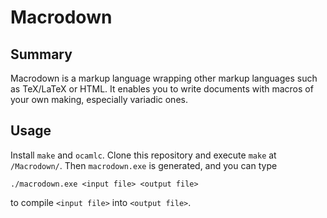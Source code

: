 # Macrodown

## Summary

Macrodown is a markup language wrapping other markup languages such as TeX/LaTeX or HTML.
It enables you to write documents with macros of your own making,
especially variadic ones.

## Usage

Install `make` and `ocamlc`.
Clone this repository and execute `make` at `/Macrodown/`.
Then `macrodown.exe` is generated, and you can type

    ./macrodown.exe <input file> <output file>

to compile `<input file>` into `<output file>`.
